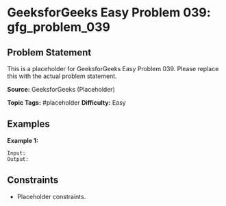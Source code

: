 # GeeksforGeeks Easy Problem 039: gfg_problem_039

## Problem Statement

This is a placeholder for GeeksforGeeks Easy Problem 039.
Please replace this with the actual problem statement.

**Source:** GeeksforGeeks (Placeholder)

**Topic Tags:** #placeholder
**Difficulty:** Easy

## Examples

**Example 1:**

```
Input:
Output:
```

## Constraints

- Placeholder constraints.
